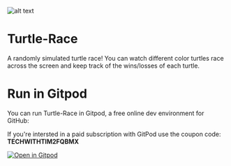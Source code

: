 ![alt text](https://techwithtim.net/wp-content/uploads/2019/06/python-turtle-race.png)

# Turtle-Race
A randomly simulated turtle race! You can watch different color turtles race across the screen and keep track of the wins/losses of each turtle.

# Run in Gitpod

You can run Turtle-Race in Gitpod, a free online dev environment for GitHub:

If you're intersted in a paid subscription with GitPod use the coupon code: **TECHWITHTIM2FQBMX**

[![Open in Gitpod](https://gitpod.io/button/open-in-gitpod.svg)](https://gitpod.io/#https://github.com/techwithtim/Turtle-Race/blob/master/main.py)
